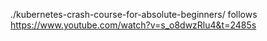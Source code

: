 ./kubernetes-crash-course-for-absolute-beginners/ follows https://www.youtube.com/watch?v=s_o8dwzRlu4&t=2485s